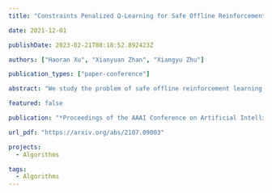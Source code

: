 ```yaml
---
title: "Constraints Penalized Q-Learning for Safe Offline Reinforcement Learning"

date: 2021-12-01

publishDate: 2023-02-21T08:18:52.892423Z

authors: ["Haoran Xu", "Xianyuan Zhan", "Xiangyu Zhu"]

publication_types: ["paper-conference"]

abstract: "We study the problem of safe offline reinforcement learning (RL), the goal is to learn a policy that maximizes long-term reward while satisfying safety constraints given only offline data, without further interaction with the environment. This problem is more appealing for real world RL applications, in which data collection is costly or dangerous. Enforcing constraint satisfaction is non-trivial, especially in offline settings, as there is a potential large discrepancy between the policy distribution and the data distribution, causing errors in estimating the value of safe constraints. We show that naive approaches that combine techniques from safe RL and offline RL can only learn sub-optimal solution. We thus develop a simple yet effective algorithm, Constraints Penalized Q-Learning (CPQ), to solve the problem. Our method admits the use of data generated by mixed behavior policies. We present a theoretical analysis and demonstrate empirically that our approach can learn robustly across a variety of benchmark control tasks, outperforming several baselines."

featured: false

publication: "*Proceedings of the AAAI Conference on Artificial Intelligence (AAAI2022)*"

url_pdf: "https://arxiv.org/abs/2107.09003"

projects: 
  - Algorithms  

tags:
  - Algorithms  
---
```



